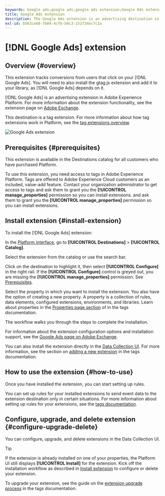 ```yaml
---
keywords: Google ads;google ads;google ads extension;Google Ads extension
title: Google Ads extension
description: The Google Ads extension is an advertising destination in Adobe Experience Platform. For more information about the extension functionality, see the extension page on Adobe Exchange.
exl-id: b563ce68-7b04-4cfb-b0c3-151f34ec7c1a
---
```

# [!DNL Google Ads] extension

## Overview {#overview}

This extension tracks conversions from users that click on your [!DNL Google Ads]. You will need to also install the gtag.js extension and add it to your library, as [!DNL Google Ads] depends on it.

[!DNL Google Ads] is an advertising extension in Adobe Experience Platform. For more information about the extension functionality, see the extension page on [Adobe Exchange](https://www.adobeexchange.com/experiencecloud.details.101383.google-ads.html).

This destination is a tag extension. For more information about how tag extensions work in Platform, see the [tag extensions overview](../launch-extensions/overview.md).

![Google Ads extension](../../assets/catalog/advertising/google-ads-extension/catalog.png)

## Prerequisites {#prerequisites}

This extension is available in the Destinations catalog for all customers who have purchased Platform.

To use this extension, you need access to tags in Adobe Experience Platform. Tags are offered to Adobe Experience Cloud customers as an included, value-add feature. Contact your organization administrator to get access to tags and ask them to grant you the **[!UICONTROL manage_properties]** permission so you can install extensions. and ask them to grant you the **[!UICONTROL manage_properties]** permission so you can install extensions.

## Install extension {#install-extension}

To install the [!DNL Google Ads] extension:

In the [Platform interface](http://platform.adobe.com/), go to **[!UICONTROL Destinations]** > **[!UICONTROL Catalog]**.

Select the extension from the catalog or use the search bar.

Click on the destination to highlight it, then select **[!UICONTROL Configure]** in the right rail. If the **[!UICONTROL Configure]** control is greyed out, you are missing the **[!UICONTROL manage_properties]** permission. See [Prerequisites](#prerequisites).

Select the property in which you want to install the extension. You also have the option of creating a new property. A property is a collection of rules, data elements, configured extensions, environments, and libraries. Learn about properties in the [Properties page section](../../../tags/ui/administration/companies-and-properties.md#properties-page) of in the tags documentation.

The workflow walks you through the steps to complete the installation. 

For information about the extension configuration options and installation support, see the [Google Ads page on Adobe Exchange](https://www.adobeexchange.com/experiencecloud.details.101383.google-ads.html).

You can also install the extension directly in the [Data Collection UI](https://experience.adobe.com/#/data-collection/). For more information, see the section on [adding a new extension](../../../tags/ui/managing-resources/extensions/overview.md#add-a-new-extension) in the tags documentation.

## How to use the extension {#how-to-use}

Once you have installed the extension, you can start setting up rules.

You can set up rules for your installed extensions to send event data to the extension destination only in certain situations. For more information about setting up rules for your extensions, see the [tags documentation](../../../tags/ui/managing-resources/rules.md).

## Configure, upgrade, and delete extension {#configure-upgrade-delete}

You can configure, upgrade, and delete extensions in the Data Collection UI.

>[!TIP]
>
>If the extension is already installed on one of your properties, the Platform UI still displays **[!UICONTROL Install]** for the extension. Kick off the installation workflow as described in [Install extension](#install-extension) to configure or delete your extension.

To upgrade your extension, see the guide on the [extension upgrade process](../../../tags/ui/managing-resources/extensions/extension-upgrade.md) in the tags documentation.
